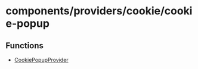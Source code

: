 # components/providers/cookie/cookie-popup

## Functions

- [CookiePopupProvider](functions/CookiePopupProvider.md)
